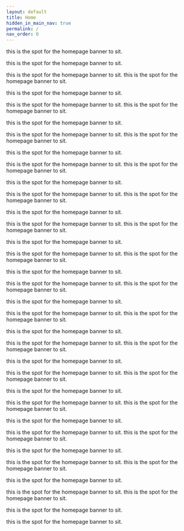 ```yaml
---
layout: default
title: Home
hidden_in_main_nav: true
permalink: /
nav_order: 0
---
```


this is the spot for the homepage banner to sit.

this is the spot for the homepage banner to sit.

this is the spot for the homepage banner to sit.
this is the spot for the homepage banner to sit.

this is the spot for the homepage banner to sit.

this is the spot for the homepage banner to sit.
this is the spot for the homepage banner to sit.

this is the spot for the homepage banner to sit.

this is the spot for the homepage banner to sit.
this is the spot for the homepage banner to sit.

this is the spot for the homepage banner to sit.

this is the spot for the homepage banner to sit.
this is the spot for the homepage banner to sit.

this is the spot for the homepage banner to sit.

this is the spot for the homepage banner to sit.
this is the spot for the homepage banner to sit.

this is the spot for the homepage banner to sit.

this is the spot for the homepage banner to sit.
this is the spot for the homepage banner to sit.

this is the spot for the homepage banner to sit.

this is the spot for the homepage banner to sit.
this is the spot for the homepage banner to sit.

this is the spot for the homepage banner to sit.

this is the spot for the homepage banner to sit.
this is the spot for the homepage banner to sit.

this is the spot for the homepage banner to sit.

this is the spot for the homepage banner to sit.
this is the spot for the homepage banner to sit.

this is the spot for the homepage banner to sit.

this is the spot for the homepage banner to sit.
this is the spot for the homepage banner to sit.

this is the spot for the homepage banner to sit.

this is the spot for the homepage banner to sit.
this is the spot for the homepage banner to sit.

this is the spot for the homepage banner to sit.

this is the spot for the homepage banner to sit.
this is the spot for the homepage banner to sit.

this is the spot for the homepage banner to sit.

this is the spot for the homepage banner to sit.
this is the spot for the homepage banner to sit.

this is the spot for the homepage banner to sit.

this is the spot for the homepage banner to sit.
this is the spot for the homepage banner to sit.

this is the spot for the homepage banner to sit.

this is the spot for the homepage banner to sit.
this is the spot for the homepage banner to sit.

this is the spot for the homepage banner to sit.

this is the spot for the homepage banner to sit.
